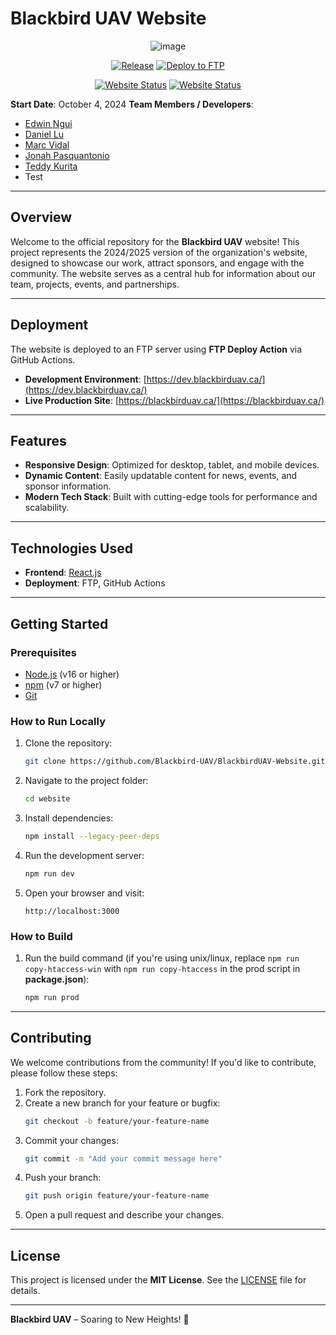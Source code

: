 # Blackbird UAV Website

<div align="center">
   
![image](https://github.com/user-attachments/assets/53425d02-3118-4149-bd47-0a7f639d4f4b)

[![Release](https://img.shields.io/badge/v1.4.9-306998?style=for-the-badge&logo=Release&label=Release&labelColor=4D4D4D)](https://github.com/Blackbird-UAV/BlackbirdUAV-Website/releases)
[![Deploy to FTP](https://github.com/Blackbird-UAV/BlackbirdUAV-Website/actions/workflows/deploy.yml/badge.svg)](https://github.com/Blackbird-UAV/BlackbirdUAV-Website/actions/workflows/deploy.yml)

[![Website Status](https://img.shields.io/website?down_message=offline&label=Main%20Site&style=for-the-badge&up_message=online&url=https%3A%2F%2Fblackbirduav.ca)](https://blackbirduav.ca)
[![Website Status](https://img.shields.io/website?down_message=offline&label=Dev%20Site&style=for-the-badge&up_message=online&url=https%3A%2F%2Fdev.blackbirduav.ca)](https://dev.blackbirduav.ca)

</div>

**Start Date**: October 4, 2024
**Team Members / Developers**:

- [Edwin Ngui](https://github.com/EdwinNgui)
- [Daniel Lu](https://github.com/FinityFly)
- [Marc Vidal](https://github.com/MarcVidalCodes)
- [Jonah Pasquantonio](https://github.com/jonahp123)
- [Teddy Kurita]()
- Test

---

## Overview

Welcome to the official repository for the **Blackbird UAV** website! This project represents the 2024/2025 version of the organization's website, designed to showcase our work, attract sponsors, and engage with the community. The website serves as a central hub for information about our team, projects, events, and partnerships.

---

## Deployment

The website is deployed to an FTP server using **FTP Deploy Action** via GitHub Actions.

- **Development Environment**: [https://dev.blackbirduav.ca/](https://dev.blackbirduav.ca/)
- **Live Production Site**: [https://blackbirduav.ca/](https://blackbirduav.ca/)

---

## Features

- **Responsive Design**: Optimized for desktop, tablet, and mobile devices.
- **Dynamic Content**: Easily updatable content for news, events, and sponsor information.
- **Modern Tech Stack**: Built with cutting-edge tools for performance and scalability.

---

## Technologies Used

- **Frontend**: [React.js](https://reactjs.org/)
- **Deployment**: FTP, GitHub Actions

---

## Getting Started

### Prerequisites

- [Node.js](https://nodejs.org/) (v16 or higher)
- [npm](https://www.npmjs.com/) (v7 or higher)
- [Git](https://git-scm.com/)

### How to Run Locally

1. Clone the repository:

   ```bash
   git clone https://github.com/Blackbird-UAV/BlackbirdUAV-Website.git
   ```

2. Navigate to the project folder:

   ```bash
   cd website
   ```

3. Install dependencies:

   ```bash
   npm install --legacy-peer-deps
   ```

4. Run the development server:

   ```bash
   npm run dev
   ```

5. Open your browser and visit:
   ```
   http://localhost:3000
   ```

### How to Build

1. Run the build command (if you're using unix/linux, replace `npm run copy-htaccess-win` with `npm run copy-htaccess` in the prod script in **package.json**):

   ```bash
   npm run prod
   ```

---

## Contributing

We welcome contributions from the community! If you'd like to contribute, please follow these steps:

1. Fork the repository.
2. Create a new branch for your feature or bugfix:
   ```bash
   git checkout -b feature/your-feature-name
   ```
3. Commit your changes:
   ```bash
   git commit -m "Add your commit message here"
   ```
4. Push your branch:
   ```bash
   git push origin feature/your-feature-name
   ```
5. Open a pull request and describe your changes.

---

## License

This project is licensed under the **MIT License**. See the [LICENSE](LICENSE) file for details.

---

**Blackbird UAV** – Soaring to New Heights! 🚀
